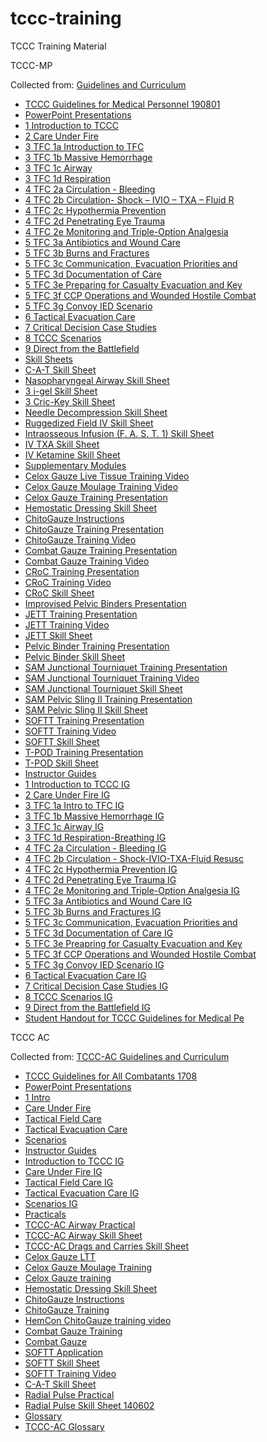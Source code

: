 # tccc-training
TCCC Training Material

TCCC-MP

Collected from: [Guidelines and Curriculum](https://www.naemt.org/education/naemt-tccc/tccc-mp-guidelines-and-curriculum)

- [TCCC Guidelines for Medical Personnel 190801](https://www.naemt.org/docs/default-source/education-documents/tccc/tccc-mp-updates-190801/tccc-guidelines-for-medical-personnel-190801.pdf?sfvrsn=cc99d692_2)
- [PowerPoint Presentations](javascript:__doPostBack('ctl00$pclNoFormatContent$C008$ctl00$ctl00$ctl00$listsControl$ctrl0$listItemsControl$ctrl1$listItemToggleLnk',''))
- [1 Introduction to TCCC](https://www.naemt.org/docs/default-source/education-documents/tccc/tccc-mp/presentations/1-introduction-to-tccc.pptx?sfvrsn=953fc892_2)
- [2 Care Under Fire](https://www.naemt.org/docs/default-source/education-documents/tccc/tccc-mp/presentations/2-care-under-fire.pptx?sfvrsn=a93fc892_2)
- [3 TFC 1a Introduction to TFC](https://www.naemt.org/docs/default-source/education-documents/tccc/tccc-mp/presentations/3-tfc-1a-introduction-to-tfc.pptx?sfvrsn=6d3fc892_2)
- [3 TFC 1b Massive Hemorrhage](https://www.naemt.org/docs/default-source/education-documents/tccc/tccc-mp/presentations/3-tfc-1b-massive-hemorrhage.pptx?sfvrsn=813fc892_2)
- [3 TFC 1c Airway](https://www.naemt.org/docs/default-source/education-documents/tccc/tccc-mp/presentations/3-tfc-1c-airway.pptx?sfvrsn=bd3fc892_2)
- [3 TFC 1d Respiration](https://www.naemt.org/docs/default-source/education-documents/tccc/tccc-mp/presentations/3-tfc-1d-respiration.pptx?sfvrsn=e83fc892_2)
- [4 TFC 2a Circulation - Bleeding](https://www.naemt.org/docs/default-source/education-documents/tccc/tccc-mp/presentations/4-tfc-2a-circulation---bleeding.pptx?sfvrsn=fc3fc892_2)
- [4 TFC 2b Circulation- Shock – IVIO – TXA – Fluid R](https://www.naemt.org/docs/default-source/education-documents/tccc/tccc-mp/presentations/4-tfc-2b-circulation--shock-ivio-txa-fluid-resuscitation.pptx?sfvrsn=103ec892_2)
- [4 TFC 2c Hypothermia Prevention](https://www.naemt.org/docs/default-source/education-documents/tccc/tccc-mp/presentations/4-tfc-2c-hypothermia-prevention.pptx?sfvrsn=243ec892_2)
- [4 TFC 2d Penetrating Eye Trauma](https://www.naemt.org/docs/default-source/education-documents/tccc/tccc-mp/presentations/4-tfc-2d-penetrating-eye-trauma.pptx?sfvrsn=383ec892_2)
- [4 TFC 2e Monitoring and Triple-Option Analgesia](https://www.naemt.org/docs/default-source/education-documents/tccc/tccc-mp/presentations/4-tfc-2e-monitoring-and-triple-option-analgesia.pptx?sfvrsn=4c3ec892_2)
- [5 TFC 3a Antibiotics and Wound Care](https://www.naemt.org/docs/default-source/education-documents/tccc/tccc-mp/presentations/5-tfc-3a-antibiotics-and-wound-care.pptx?sfvrsn=603ec892_2)
- [5 TFC 3b Burns and Fractures](https://www.naemt.org/docs/default-source/education-documents/tccc/tccc-mp/presentations/5-tfc-3b-burns-and-fractures.pptx?sfvrsn=743ec892_2)
- [5 TFC 3c Communication, Evacuation Priorities and ](https://www.naemt.org/docs/default-source/education-documents/tccc/tccc-mp/presentations/5-tfc-3c-communication-evacuation-priorities-and-cpr.pptx?sfvrsn=883ec892_2)
- [5 TFC 3d Documentation of Care](https://www.naemt.org/docs/default-source/education-documents/tccc/tccc-mp/presentations/5-tfc-3d-documentation-of-care.pptx?sfvrsn=9c3ec892_2)
- [5 TFC 3e Preparing for Casualty Evacuation and Key](https://www.naemt.org/docs/default-source/education-documents/tccc/tccc-mp/presentations/5-tfc-3e-preparing-for-casualty-evacuation-and-key-points.pptx?sfvrsn=b03ec892_2)
- [5 TFC 3f CCP Operations and Wounded Hostile Combat](https://www.naemt.org/docs/default-source/education-documents/tccc/tccc-mp/presentations/5-tfc-3f-ccp-operations-and-wounded-hostile-combatants.pptx?sfvrsn=c43ec892_2)
- [5 TFC 3g Convoy IED Scenario](https://www.naemt.org/docs/default-source/education-documents/tccc/tccc-mp/presentations/5-tfc-3g-convoy-ied-scenario.pptx?sfvrsn=d83ec892_2)
- [6 Tactical Evacuation Care](https://www.naemt.org/docs/default-source/education-documents/tccc/tccc-mp/presentations/6-tactical-evacuation-care.pptx?sfvrsn=ec3ec892_2)
- [7 Critical Decision Case Studies](https://www.naemt.org/docs/default-source/education-documents/tccc/tccc-mp/presentations/7-critical-decision-case-studies.pptx?sfvrsn=21c892_2)
- [8 TCCC Scenarios](https://www.naemt.org/docs/default-source/education-documents/tccc/tccc-mp/presentations/8-tccc-scenarios.pptx?sfvrsn=1421c892_2)
- [9 Direct from the Battlefield](https://www.naemt.org/docs/default-source/education-documents/tccc/tccc-mp/presentations/9-direct-from-the-battlefield.pptx?sfvrsn=2821c892_2)
- [Skill Sheets](javascript:__doPostBack('ctl00$pclNoFormatContent$C008$ctl00$ctl00$ctl00$listsControl$ctrl0$listItemsControl$ctrl2$listItemToggleLnk',''))
- [C-A-T Skill Sheet](https://www.naemt.org/docs/default-source/education-documents/tccc/tccc-updates_092017/tccc-mp-curriculum-1708/06-skill-sheets/1-c-a-t-skill-sheet.pdf?sfvrsn=98fcd92_2)
- [Nasopharyngeal Airway Skill Sheet](https://www.naemt.org/docs/default-source/education-documents/tccc/tccc-updates_092017/tccc-mp-curriculum-1708/06-skill-sheets/2-nasopharyngeal-airway-skill-sheet.pdf?sfvrsn=d8fcd92_2)
- [3 i-gel Skill Sheet](https://www.naemt.org/docs/default-source/education-documents/tccc/tccc-mp/skill-sheets/3-i-gel-skill-sheet.pdf?sfvrsn=823c892_2)
- [3 Cric-Key Skill Sheet](https://www.naemt.org/docs/default-source/education-documents/tccc/tccc-updates_092017/tccc-mp-curriculum-1708/06-skill-sheets/3-cric-key-skill-sheet.pdf?sfvrsn=e8fcd92_2)
- [Needle Decompression Skill Sheet](https://www.naemt.org/docs/default-source/education-documents/tccc/tccc-updates_092017/tccc-mp-curriculum-1708/06-skill-sheets/4-needle-decompression-skill-sheet.pdf?sfvrsn=f88ccd92_2)
- [Ruggedized Field IV Skill Sheet](https://www.naemt.org/docs/default-source/education-documents/tccc/tccc-updates_092017/tccc-mp-curriculum-1708/06-skill-sheets/5-ruggedized-field-iv-skill-sheet.pdf?sfvrsn=fa8ccd92_2)
- [Intraosseous Infusion (F. A. S. T. 1) Skill Sheet ](https://www.naemt.org/docs/default-source/education-documents/tccc/tccc-updates_092017/tccc-mp-curriculum-1708/06-skill-sheets/6-intraosseous-infusion-(f-a-s-t-1)-skill-sheet-160603.pdf?sfvrsn=fe8ccd92_2)
- [IV TXA Skill Sheet](https://www.naemt.org/docs/default-source/education-documents/tccc/tccc-updates_092017/tccc-mp-curriculum-1708/06-skill-sheets/7-iv-txa-skill-sheet.pdf?sfvrsn=158fcd92_2)
- [IV Ketamine Skill Sheet](https://www.naemt.org/docs/default-source/education-documents/tccc/tccc-updates_092017/tccc-mp-curriculum-1708/06-skill-sheets/8-iv-ketamine-skill-sheet.pdf?sfvrsn=28fcd92_2)
- [Supplementary Modules](javascript:__doPostBack('ctl00$pclNoFormatContent$C008$ctl00$ctl00$ctl00$listsControl$ctrl0$listItemsControl$ctrl3$listItemToggleLnk',''))
- [Celox Gauze Live Tissue Training Video](https://www.naemt.org/docs/default-source/education-documents/tccc/tccc-updates_092017/tccc-mp-curriculum-1708/05-suppl-modules/celox-gauze/celox-gauze-live-tissue-training-video.wmv?sfvrsn=cb0cd92_2)
- [Celox Gauze Moulage Training Video](https://www.naemt.org/docs/default-source/education-documents/tccc/tccc-updates_092017/tccc-mp-curriculum-1708/05-suppl-modules/celox-gauze/celox-gauze-moulage-trainig-video.wmv?sfvrsn=fb0cd92_2)
- [Celox Gauze Training Presentation](https://www.naemt.org/docs/default-source/education-documents/tccc/tccc-updates_092017/tccc-mp-curriculum-1708/05-suppl-modules/celox-gauze/celox-gauze-training-presentation.pptx?sfvrsn=c78dcd92_2)
- [Hemostatic Dressing Skill Sheet](https://www.naemt.org/docs/default-source/education-documents/tccc/tccc-updates_092017/tccc-mp-curriculum-1708/05-suppl-modules/combat-gauze/hemostatic-dressing-skill-sheet.pdf?sfvrsn=98ccd92_2)
- [ChitoGauze Instructions](https://www.naemt.org/docs/default-source/education-documents/tccc/tccc-updates_092017/tccc-mp-curriculum-1708/05-suppl-modules/chito-gauze/chitogauze-instructions.tif?sfvrsn=eb0cd92_2)
- [ChitoGauze Training Presentation](https://www.naemt.org/docs/default-source/education-documents/tccc/tccc-updates_092017/tccc-mp-curriculum-1708/05-suppl-modules/chito-gauze/chitogauze-training-presentationb67fab32fe31667a9799ff0000a338da.ppt?sfvrsn=b74ecd92_2)
- [ChitoGauze Training Video](https://www.naemt.org/docs/default-source/education-documents/tccc/tccc-updates_092017/tccc-mp-curriculum-1708/05-suppl-modules/chito-gauze/chitogauze-training-video.wmv?sfvrsn=11b0cd92_2)
- [Combat Gauze Training Presentation](https://www.naemt.org/docs/default-source/education-documents/tccc/tccc-updates_092017/tccc-mp-curriculum-1708/05-suppl-modules/combat-gauze/combat-gauze-training-presentationa27fab32fe31667a9799ff0000a338da.pptx?sfvrsn=a34ecd92_2)
- [Combat Gauze Training Video](https://www.naemt.org/docs/default-source/education-documents/tccc/tccc-updates_092017/tccc-mp-curriculum-1708/05-suppl-modules/combat-gauze/combat-gauze-training-video.wmv?sfvrsn=1cb0cd92_2)
- [CRoC Training Presentation](https://www.naemt.org/docs/default-source/education-documents/tccc/tccc-updates_092017/tccc-mp-curriculum-1708/05-suppl-modules/croc/croc-training-presentation.pptx?sfvrsn=198ccd92_2)
- [CRoC Training Video](https://www.naemt.org/docs/default-source/education-documents/tccc/tccc-updates_092017/tccc-mp-curriculum-1708/05-suppl-modules/croc/croc-training-video.wmv?sfvrsn=1fb0cd92_2)
- [CRoC Skill Sheet](https://www.naemt.org/docs/default-source/education-documents/tccc/tccc-updates_092017/tccc-mp-curriculum-1708/05-suppl-modules/croc/croc-skill-sheet.pdf?sfvrsn=178ccd92_2)
- [Improvised Pelvic Binders Presentation](https://www.naemt.org/docs/default-source/education-documents/tccc/tccc-updates_092017/tccc-mp-curriculum-1708/05-suppl-modules/improvised-pelvic-binders/improvised-pelvic-binders-presentation.pptx?sfvrsn=418ccd92_2)
- [JETT Training Presentation](https://www.naemt.org/docs/default-source/education-documents/tccc/tccc-updates_092017/tccc-mp-curriculum-1708/05-suppl-modules/jett/jett-training-presentation.pptx?sfvrsn=4e8ccd92_2)
- [JETT Training Video](https://www.naemt.org/docs/default-source/education-documents/tccc/tccc-updates_092017/tccc-mp-curriculum-1708/05-suppl-modules/jett/jett-training-video.wmv?sfvrsn=1eb0cd92_2)
- [JETT Skill Sheet](https://www.naemt.org/docs/default-source/education-documents/tccc/tccc-updates_092017/tccc-mp-curriculum-1708/05-suppl-modules/jett/jett-skill-sheet.pdf?sfvrsn=4f8ccd92_2)
- [Pelvic Binder Training Presentation](https://www.naemt.org/docs/default-source/education-documents/tccc/tccc-updates_092017/tccc-mp-curriculum-1708/05-suppl-modules/pelvic-binder/pelvicbinder-training-presentation.pptx?sfvrsn=6f8ccd92_2)
- [Pelvic Binder Skill Sheet](https://www.naemt.org/docs/default-source/education-documents/tccc/tccc-updates_092017/tccc-mp-curriculum-1708/05-suppl-modules/pelvic-binder/pelvicbinder-skill-sheet.pdf?sfvrsn=6c8ccd92_2)
- [SAM Junctional Tourniquet Training Presentation](https://www.naemt.org/docs/default-source/education-documents/tccc/tccc-updates_092017/tccc-mp-curriculum-1708/05-suppl-modules/sam-junctional-tourniquet/sam-junctional-tourniquet-training-presentation.pptx?sfvrsn=8a8ccd92_2)
- [SAM Junctional Tourniquet Training Video](https://www.naemt.org/docs/default-source/education-documents/tccc/tccc-updates_092017/tccc-mp-curriculum-1708/05-suppl-modules/sam-junctional-tourniquet/sam-junctional-tourniquet-training-video.wmv?sfvrsn=21b0cd92_2)
- [SAM Junctional Tourniquet Skill Sheet](https://www.naemt.org/docs/default-source/education-documents/tccc/tccc-updates_092017/tccc-mp-curriculum-1708/05-suppl-modules/sam-junctional-tourniquet/sam-junctional-tourniquet-skill-sheet.pdf?sfvrsn=888ccd92_2)
- [SAM Pelvic Sling II Training Presentation](https://www.naemt.org/docs/default-source/education-documents/tccc/tccc-updates_092017/tccc-mp-curriculum-1708/05-suppl-modules/sam-pelvic-sling-ii/sam-pelvic-sling-ii-training-presentation.pptx?sfvrsn=a88ccd92_2)
- [SAM Pelvic Sling II Skill Sheet](https://www.naemt.org/docs/default-source/education-documents/tccc/tccc-updates_092017/tccc-mp-curriculum-1708/05-suppl-modules/sam-pelvic-sling-ii/sam-pelvic-sling-ii-skill-sheet.pdf?sfvrsn=a48ccd92_2)
- [SOFTT Training Presentation](https://www.naemt.org/docs/default-source/education-documents/tccc/tccc-updates_092017/tccc-mp-curriculum-1708/05-suppl-modules/softt/softt-training-presentation.pptx?sfvrsn=c28ccd92_2)
- [SOFTT Training Video](https://www.naemt.org/docs/default-source/education-documents/tccc/tccc-updates_092017/tccc-mp-curriculum-1708/05-suppl-modules/softt/softt-training-video.wmv?sfvrsn=2db0cd92_2)
- [SOFTT Skill Sheet](https://www.naemt.org/docs/default-source/education-documents/tccc/tccc-updates_092017/tccc-mp-curriculum-1708/05-suppl-modules/softt/softt-skill-sheet.pdf?sfvrsn=c08ccd92_2)
- [T-POD Training Presentation](https://www.naemt.org/docs/default-source/education-documents/tccc/tccc-updates_092017/tccc-mp-curriculum-1708/05-suppl-modules/t-pod/t-pod-training-presentation.pptx?sfvrsn=df8ccd92_2)
- [T-POD Skill Sheet](https://www.naemt.org/docs/default-source/education-documents/tccc/tccc-updates_092017/tccc-mp-curriculum-1708/05-suppl-modules/t-pod/t-pod-skill-sheet.pdf?sfvrsn=dc8ccd92_2)
- [Instructor Guides](javascript:__doPostBack('ctl00$pclNoFormatContent$C008$ctl00$ctl00$ctl00$listsControl$ctrl0$listItemsControl$ctrl4$listItemToggleLnk',''))
- [1 Introduction to TCCC IG](https://www.naemt.org/docs/default-source/education-documents/tccc/tccc-mp/instructor-guides/1-introduction-to-tccc-ig.pdf?sfvrsn=3c21c892_2)
- [2 Care Under Fire IG](https://www.naemt.org/docs/default-source/education-documents/tccc/tccc-mp/instructor-guides/2-care-under-fire-ig.pdf?sfvrsn=5021c892_2)
- [3 TFC 1a Intro to TFC IG](https://www.naemt.org/docs/default-source/education-documents/tccc/tccc-mp/instructor-guides/3-tfc-1a-intro-to-tfc-ig.pdf?sfvrsn=6421c892_2)
- [3 TFC 1b Massive Hemorrhage IG](https://www.naemt.org/docs/default-source/education-documents/tccc/tccc-mp/instructor-guides/3-tfc-1b-massive-hemorrhage-ig.pdf?sfvrsn=7821c892_2)
- [3 TFC 1c Airway IG](https://www.naemt.org/docs/default-source/education-documents/tccc/tccc-mp/instructor-guides/3-tfc-1c-airway-ig.pdf?sfvrsn=8c21c892_2)
- [3 TFC 1d Respiration-Breathing IG](https://www.naemt.org/docs/default-source/education-documents/tccc/tccc-mp/instructor-guides/3-tfc-1d-respiration-breathing-ig.pdf?sfvrsn=a021c892_2)
- [4 TFC 2a Circulation - Bleeding IG](https://www.naemt.org/docs/default-source/education-documents/tccc/tccc-mp/instructor-guides/4-tfc-2a-circulation---bleeding-ig.pdf?sfvrsn=b421c892_2)
- [4 TFC 2b Circulation - Shock-IVIO-TXA-Fluid Resusc](https://www.naemt.org/docs/default-source/education-documents/tccc/tccc-mp/instructor-guides/4-tfc-2b-circulation---shock-ivio-txa-fluid-resuscitation-ig.pdf?sfvrsn=c821c892_2)
- [4 TFC 2c Hypothermia Prevention IG](https://www.naemt.org/docs/default-source/education-documents/tccc/tccc-mp/instructor-guides/4-tfc-2c-hypothermia-prevention-ig.pdf?sfvrsn=dc21c892_2)
- [4 TFC 2d Penetrating Eye Trauma IG](https://www.naemt.org/docs/default-source/education-documents/tccc/tccc-mp/instructor-guides/4-tfc-2d-penetrating-eye-trauma-ig.pdf?sfvrsn=f021c892_2)
- [4 TFC 2e Monitoring and Triple-Option Analgesia IG](https://www.naemt.org/docs/default-source/education-documents/tccc/tccc-mp/instructor-guides/4-tfc-2e-monitoring-and-triple-option-analgesia-ig.pdf?sfvrsn=420c892_2)
- [5 TFC 3a Antibiotics and Wound Care IG](https://www.naemt.org/docs/default-source/education-documents/tccc/tccc-mp/instructor-guides/5-tfc-3a-antibiotics-and-wound-care-ig.pdf?sfvrsn=1820c892_2)
- [5 TFC 3b Burns and Fractures IG](https://www.naemt.org/docs/default-source/education-documents/tccc/tccc-mp/instructor-guides/5-tfc-3b-burns-and-fractures-ig.pdf?sfvrsn=2c20c892_2)
- [5 TFC 3c Communication, Evacuation Priorities and ](https://www.naemt.org/docs/default-source/education-documents/tccc/tccc-mp/instructor-guides/5-tfc-3c-communication-evacuation-priorities-and-cpr-ig.pdf?sfvrsn=4020c892_2)
- [5 TFC 3d Documentation of Care IG](https://www.naemt.org/docs/default-source/education-documents/tccc/tccc-mp/instructor-guides/5-tfc-3d-documentation-of-care-ig.pdf?sfvrsn=5420c892_2)
- [5 TFC 3e Preapring for Casualty Evacuation and Key](https://www.naemt.org/docs/default-source/education-documents/tccc/tccc-mp/instructor-guides/5-tfc-3e-preapring-for-casualty-evacuation-and-key-points-ig.pdf?sfvrsn=6820c892_2)
- [5 TFC 3f CCP Operations and Wounded Hostile Combat](https://www.naemt.org/docs/default-source/education-documents/tccc/tccc-mp/instructor-guides/5-tfc-3f-ccp-operations-and-wounded-hostile-combatants-ig.pdf?sfvrsn=7c20c892_2)
- [5 TFC 3g Convoy IED Scenario IG](https://www.naemt.org/docs/default-source/education-documents/tccc/tccc-mp/instructor-guides/5-tfc-3g-convoy-ied-scenario-ig.pdf?sfvrsn=9020c892_2)
- [6 Tactical Evacuation Care IG](https://www.naemt.org/docs/default-source/education-documents/tccc/tccc-mp/instructor-guides/6-tactical-evacuation-care-ig.pdf?sfvrsn=a420c892_2)
- [7 Critical Decision Case Studies IG](https://www.naemt.org/docs/default-source/education-documents/tccc/tccc-mp/instructor-guides/7-critical-decision-case-studies-ig.pdf?sfvrsn=b820c892_2)
- [8 TCCC Scenarios IG](https://www.naemt.org/docs/default-source/education-documents/tccc/tccc-mp/instructor-guides/8-tccc-scenarios-ig.pdf?sfvrsn=cc20c892_2)
- [9 Direct from the Battlefield IG](https://www.naemt.org/docs/default-source/education-documents/tccc/tccc-mp/instructor-guides/9-direct-from-the-battlefield-ig.pdf?sfvrsn=e020c892_2)
- [Student Handout for TCCC Guidelines for Medical Pe](https://www.naemt.org/docs/default-source/education-documents/tccc/tccc-mp/instructor-guides/student-handout-for-tccc-guidelines-for-medical-personnel-180801.pdf?sfvrsn=f420c892_2)

TCCC AC

Collected from: [TCCC-AC Guidelines and Curriculum](https://www.naemt.org/education/naemt-tccc/tccc-ac-guidelines-and-curriculum#)

- [TCCC Guidelines for All Combatants 1708](https://www.naemt.org/docs/default-source/education-documents/tccc/tccc-ac/updates-1708/00-tccc-ac-guidelines-1708/tccc-guidelines-for-all-combatants-1708.pdf?sfvrsn=7559ca92_2)
- [PowerPoint Presentations](javascript:__doPostBack('ctl00$plcTableContent$C012$ctl00$ctl00$ctl00$listsControl$ctrl0$listItemsControl$ctrl1$listItemToggleLnk',''))
- [1 Intro](https://www.naemt.org/docs/default-source/education-documents/tccc/tccc-ac/updates-1708/03-ppts/1-intro.pptx?sfvrsn=f859ca92_2)
- [Care Under Fire](https://www.naemt.org/docs/default-source/education-documents/tccc/tccc-ac/updates-1708/03-ppts/2-care-under-fire.pptx?sfvrsn=358ca92_2)
- [Tactical Field Care](https://www.naemt.org/docs/default-source/education-documents/tccc/tccc-ac/updates-1708/03-ppts/3-tactical-field-care.pptx?sfvrsn=1d5dca92_2)
- [Tactical Evacuation Care](https://www.naemt.org/docs/default-source/education-documents/tccc/tccc-ac/updates-1708/03-ppts/4-tactical-evacuation-care.pptx?sfvrsn=d459ca92_2)
- [Scenarios](https://www.naemt.org/docs/default-source/education-documents/tccc/tccc-ac/updates-1708/03-ppts/5-scenarios.pptx?sfvrsn=d659ca92_2)
- [Instructor Guides](javascript:__doPostBack('ctl00$plcTableContent$C012$ctl00$ctl00$ctl00$listsControl$ctrl0$listItemsControl$ctrl2$listItemToggleLnk',''))
- [Introduction to TCCC IG](https://www.naemt.org/docs/default-source/education-documents/tccc/tccc-ac/updates-1708/04-igs/1-introduction-to-tccc-ig.pdf?sfvrsn=6f5bca92_2)
- [Care Under Fire IG](https://www.naemt.org/docs/default-source/education-documents/tccc/tccc-ac/updates-1708/04-igs/2-care-under-fire-ig.pdf?sfvrsn=725bca92_2)
- [Tactical Field Care IG](https://www.naemt.org/docs/default-source/education-documents/tccc/tccc-ac/updates-1708/04-igs/3-tactical-field-care-ig.pdf?sfvrsn=6d5bca92_2)
- [Tactical Evacuation Care IG](https://www.naemt.org/docs/default-source/education-documents/tccc/tccc-ac/updates-1708/04-igs/4-tactical-evacuation-care-ig.pdf?sfvrsn=6a5bca92_2)
- [Scenarios IG](https://www.naemt.org/docs/default-source/education-documents/tccc/tccc-ac/updates-1708/04-igs/5-scenarios-ig.pdf?sfvrsn=6c5bca92_2)
- [Practicals](javascript:__doPostBack('ctl00$plcTableContent$C012$ctl00$ctl00$ctl00$listsControl$ctrl0$listItemsControl$ctrl3$listItemToggleLnk',''))
- [TCCC-AC Airway Practical](https://www.naemt.org/docs/default-source/education-documents/tccc/tccc-ac/updates-1708/05-practicals/airway/tccc-ac-airway-practical.pptx?sfvrsn=ce5bca92_2)
- [TCCC-AC Airway Skill Sheet](https://www.naemt.org/docs/default-source/education-documents/tccc/tccc-ac/updates-1708/05-practicals/airway/tccc-ac-airway-skill-sheet.pdf?sfvrsn=d15bca92_2)
- [TCCC-AC Drags and Carries Skill Sheet](https://www.naemt.org/docs/default-source/education-documents/tccc/tccc-ac/updates-1708/05-practicals/drags-and-carries/tccc-ac-drags-and-carries-skill-sheet.pdf?sfvrsn=f15bca92_2)
- [Celox Gauze LTT](https://www.naemt.org/docs/default-source/education-documents/tccc/tccc-ac/updates-1708/05-practicals/hemostatic-dressing/celox-gauze-module/celox-gauze-ltt.mp4?sfvrsn=2f5dca92_2)
- [Celox Gauze Moulage Training](https://www.naemt.org/docs/default-source/education-documents/tccc/tccc-ac/updates-1708/05-practicals/hemostatic-dressing/celox-gauze-module/celox-gauze-moulage-training.mp4?sfvrsn=2c5dca92_2)
- [Celox Gauze training](https://www.naemt.org/docs/default-source/education-documents/tccc/tccc-ac/updates-1708/05-practicals/hemostatic-dressing/celox-gauze-module/celox-gauze-training.pptx?sfvrsn=2e5dca92_2)
- [Hemostatic Dressing Skill Sheet](https://www.naemt.org/docs/default-source/education-documents/tccc/tccc-ac/updates-1708/05-practicals/hemostatic-dressing/celox-gauze-module/hemostatic-dressing-skill-sheet266bac32fe31667a9799ff0000a338da.pdf?sfvrsn=275aca92_2)
- [ChitoGauze Instructions](https://www.naemt.org/docs/default-source/education-documents/tccc/tccc-ac/updates-1708/05-practicals/hemostatic-dressing/chitogauze-module/chitogauze-instructions.tiff?sfvrsn=1d5aca92_2)
- [ChitoGauze Training](https://www.naemt.org/docs/default-source/education-documents/tccc/tccc-ac/updates-1708/05-practicals/hemostatic-dressing/chitogauze-module/chitogauze-training.ppt?sfvrsn=215aca92_2)
- [HemCon ChitoGauze training video](https://www.naemt.org/docs/default-source/education-documents/tccc/tccc-ac/updates-1708/05-practicals/hemostatic-dressing/chitogauze-module/hemcon-chitogauze-training-video.mp4?sfvrsn=385dca92_2)
- [Combat Gauze Training](https://www.naemt.org/docs/default-source/education-documents/tccc/tccc-ac/updates-1708/05-practicals/hemostatic-dressing/combat-gauze-module/combat-gauze-training.pptx?sfvrsn=37e2ce92_4)
- [Combat Gauze](https://www.naemt.org/docs/default-source/education-documents/tccc/tccc-ac/updates-1708/05-practicals/hemostatic-dressing/combat-gauze-module/combat-gauze.wmv?sfvrsn=3a5dca92_2)
- [SOFTT Application](https://www.naemt.org/docs/default-source/education-documents/tccc/tccc-ac/updates-1708/05-practicals/limb-tourniquets/softt-module/softt-application.ppt?sfvrsn=8d5dca92_2)
- [SOFTT Skill Sheet](https://www.naemt.org/docs/default-source/education-documents/tccc/tccc-ac/updates-1708/05-practicals/limb-tourniquets/softt-module/softt-skill-sheet.pdf?sfvrsn=8a5dca92_2)
- [SOFTT Training Video](https://www.naemt.org/docs/default-source/education-documents/tccc/tccc-ac/updates-1708/05-practicals/limb-tourniquets/softt-module/softt.mp4?sfvrsn=8c5dca92_2)
- [C-A-T Skill Sheet](https://www.naemt.org/docs/default-source/education-documents/tccc/tccc-ac/updates-1708/05-practicals/limb-tourniquets/c-a-t-skill-sheet.pdf?sfvrsn=b45dca92_2)
- [Radial Pulse Practical](https://www.naemt.org/docs/default-source/education-documents/tccc/tccc-ac/updates-1708/05-practicals/peripheral-pulses/radial-pulse-practical.pptx?sfvrsn=c25dca92_2)
- [Radial Pulse Skill Sheet 140602](https://www.naemt.org/docs/default-source/education-documents/tccc/tccc-ac/updates-1708/05-practicals/peripheral-pulses/radial-pulse-skill-sheet-140602.pdf?sfvrsn=c55dca92_2)
- [Glossary](javascript:__doPostBack('ctl00$plcTableContent$C012$ctl00$ctl00$ctl00$listsControl$ctrl0$listItemsControl$ctrl4$listItemToggleLnk',''))
- [TCCC-AC Glossary](https://www.naemt.org/docs/default-source/education-documents/tccc/tccc-ac/updates-1708/06-glossary/tccc-ac-glossary.pdf?sfvrsn=c15bca92_2)
